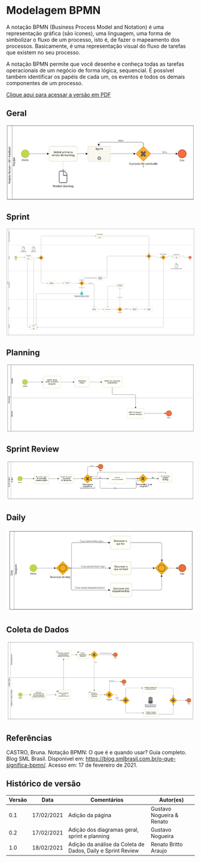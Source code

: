 # Modelagem BPMN

A notação BPMN (Business Process Model and Notation) é uma representação gráfica (são ícones), uma linguagem, uma forma de simbolizar o fluxo de um processo, isto é, de fazer o mapeamento dos processos. Basicamente, é uma representação visual do fluxo de tarefas que existem no seu processo.

A notação BPMN permite que você desenhe e conheça todas as tarefas operacionais de um negócio de forma lógica, sequencial. É possível também identificar os papéis de cada um, os eventos e todos os demais componentes de um processo.

[Clique aqui para acessar a versão em PDF](assets/pdfs/bpmn.pdf)

## Geral

<p align="center">
    <img src="../assets/imagens/bpmn-01.png">
</p>

## Sprint

<p align="center">
    <img src="../assets/imagens/bpmn-02.png">
</p>

## Planning

<p align="center">
    <img src="../assets/imagens/bpmn-03.png">
</p>

## Sprint Review

<p align="center">
    <img src="../assets/imagens/bpmn-06.png">
</p>

## Daily

<p align="center">
    <img src="../assets/imagens/bpmn-05.png">
</p>

## Coleta de Dados

<p align="center">
    <img src="../assets/imagens/bpmn-04.png">
</p>

## Referências

CASTRO, Bruna. Notação BPMN: O que é e quando usar? Guia completo. Blog SML Brasil. Disponível em: <https://blog.smlbrasil.com.br/o-que-significa-bpmn/>. Acesso em: 17 de fevereiro de 2021.

## Histórico de versão

| Versão | Data       | Comentários                                   | Autor(es)                 |
| ------ | ---------- | --------------------------------------------- | ------------------------- |
| 0.1    | 17/02/2021 | Adição da página                              | Gustavo Nogueira & Renato |
| 0.2    | 17/02/2021 | Adição dos diagramas geral, sprint e planning | Gustavo Nogueira          |
| 1.0    | 18/02/2021 | Adição da análise da Coleta de Dados, Daily e Sprint Review | Renato Britto Araujo |
